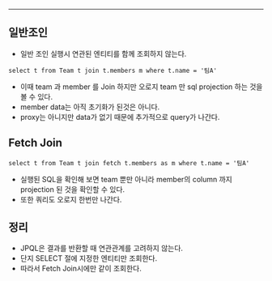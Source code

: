 
--- 

## 일반조인

- 일반 조인 실행시 연관된 엔티티를 함께 조회하지 않는다.

```JQPL
select t from Team t join t.members m where t.name = '팀A'
```

- 이때 team 과 member 를 Join 하지만 오로지 team 만 sql projection 하는 것을 볼 수 있다.
- member data는 아직 초기화가 된것은 아니다.
- proxy는 아니지만 data가 없기 때문에 추가적으로 query가 나간다.

## Fetch Join

```JPQL
select t from Team t join fetch t.members as m where t.name = '팀A'
```

- 실행된 SQL을 확인해 보면 team 뿐만 아니라 member의 column 까지 projection 된 것을 확인할 수 있다.
- 또한 쿼리도 오로지 한번만 나간다.


## 정리

- JPQL은 결과를 반환할 때 연관관계를 고려하지 않는다.
- 단지 SELECT 절에 지정한 엔티티만 조회한다.
- 따라서 Fetch Join시에만 같이 조회한다.